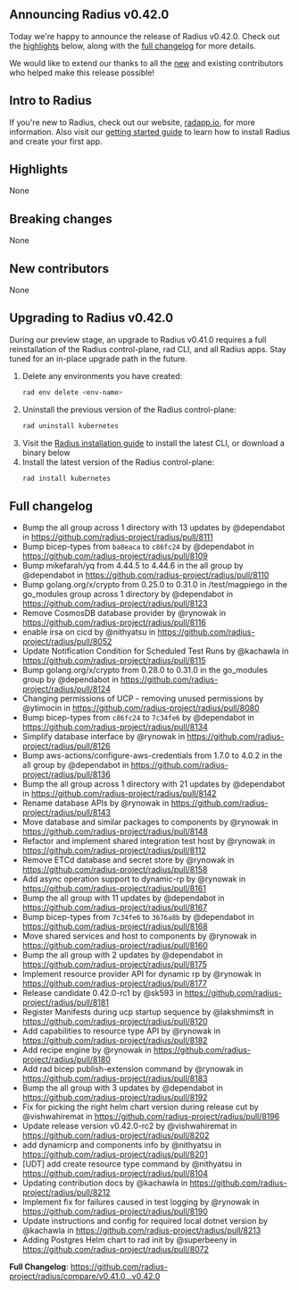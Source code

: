 ## Announcing Radius v0.42.0

Today we're happy to announce the release of Radius v0.42.0. Check out the [highlights](#highlights) below, along with the [full changelog](#full-changelog) for more details.

We would like to extend our thanks to all the [new](#new-contributors) and existing contributors who helped make this release possible!

## Intro to Radius

If you're new to Radius, check out our website, [radapp.io](https://radapp.io), for more information. Also visit our [getting started guide](https://docs.radapp.io/getting-started/) to learn how to install Radius and create your first app.

## Highlights

None

## Breaking changes

None

## New contributors

None

## Upgrading to Radius v0.42.0

During our preview stage, an upgrade to Radius v0.41.0 requires a full reinstallation of the Radius control-plane, rad CLI, and all Radius apps. Stay tuned for an in-place upgrade path in the future.

1. Delete any environments you have created:
   ```bash
   rad env delete <env-name>
   ```
2. Uninstall the previous version of the Radius control-plane:
   ```bash
   rad uninstall kubernetes
   ```
3. Visit the [Radius installation guide](https://docs.radapp.io/getting-started/install/) to install the latest CLI, or download a binary below
4. Install the latest version of the Radius control-plane:
   ```bash
   rad install kubernetes
   ```

## Full changelog

* Bump the all group across 1 directory with 13 updates by @dependabot in https://github.com/radius-project/radius/pull/8111
* Bump bicep-types from `ba8eaca` to `c86fc24` by @dependabot in https://github.com/radius-project/radius/pull/8109
* Bump mikefarah/yq from 4.44.5 to 4.44.6 in the all group by @dependabot in https://github.com/radius-project/radius/pull/8110
* Bump golang.org/x/crypto from 0.25.0 to 0.31.0 in /test/magpiego in the go_modules group across 1 directory by @dependabot in https://github.com/radius-project/radius/pull/8123
* Remove CosmosDB database provider by @rynowak in https://github.com/radius-project/radius/pull/8116
* enable irsa on cicd by @nithyatsu in https://github.com/radius-project/radius/pull/8052
* Update Notification Condition for Scheduled Test Runs by @kachawla in https://github.com/radius-project/radius/pull/8115
* Bump golang.org/x/crypto from 0.28.0 to 0.31.0 in the go_modules group by @dependabot in https://github.com/radius-project/radius/pull/8124
* Changing permissions of UCP - removing unused permissions by @ytimocin in https://github.com/radius-project/radius/pull/8080
* Bump bicep-types from `c86fc24` to `7c34fe6` by @dependabot in https://github.com/radius-project/radius/pull/8134
* Simplify database interface by @rynowak in https://github.com/radius-project/radius/pull/8126
* Bump aws-actions/configure-aws-credentials from 1.7.0 to 4.0.2 in the all group by @dependabot in https://github.com/radius-project/radius/pull/8136
* Bump the all group across 1 directory with 21 updates by @dependabot in https://github.com/radius-project/radius/pull/8142
* Rename database APIs by @rynowak in https://github.com/radius-project/radius/pull/8143
* Move database and similar packages to components by @rynowak in https://github.com/radius-project/radius/pull/8148
* Refactor and implement shared integration test host by @rynowak in https://github.com/radius-project/radius/pull/8112
* Remove ETCd database and secret store by @rynowak in https://github.com/radius-project/radius/pull/8158
* Add async operation support to dynamic-rp by @rynowak in https://github.com/radius-project/radius/pull/8161
* Bump the all group with 11 updates by @dependabot in https://github.com/radius-project/radius/pull/8167
* Bump bicep-types from `7c34fe6` to `3676a8b` by @dependabot in https://github.com/radius-project/radius/pull/8168
* Move shared services and host to components by @rynowak in https://github.com/radius-project/radius/pull/8160
* Bump the all group with 2 updates by @dependabot in https://github.com/radius-project/radius/pull/8175
* Implement resource provider API for dynamic rp by @rynowak in https://github.com/radius-project/radius/pull/8177
* Release candidate 0.42.0-rc1  by @sk593 in https://github.com/radius-project/radius/pull/8181
* Register Manifests during ucp startup sequence by @lakshmimsft in https://github.com/radius-project/radius/pull/8120
* Add capabilities to resource type API by @rynowak in https://github.com/radius-project/radius/pull/8182
* Add recipe engine by @rynowak in https://github.com/radius-project/radius/pull/8180
* Add rad bicep publish-extension command by @rynowak in https://github.com/radius-project/radius/pull/8183
* Bump the all group with 3 updates by @dependabot in https://github.com/radius-project/radius/pull/8192
* Fix for picking the right helm chart version during release cut by @vishwahiremat in https://github.com/radius-project/radius/pull/8196
* Update release version v0.42.0-rc2 by @vishwahiremat in https://github.com/radius-project/radius/pull/8202
* add dynamicrp and components info by @nithyatsu in https://github.com/radius-project/radius/pull/8201
* [UDT] add create resource type command by @nithyatsu in https://github.com/radius-project/radius/pull/8104
* Updating contribution docs by @kachawla in https://github.com/radius-project/radius/pull/8212
* Implement fix for failures caused in test logging by @rynowak in https://github.com/radius-project/radius/pull/8190
* Update instructions and config for required local dotnet version by @kachawla in https://github.com/radius-project/radius/pull/8213
* Adding Postgres Helm chart to rad init by @superbeeny in https://github.com/radius-project/radius/pull/8072


**Full Changelog**: https://github.com/radius-project/radius/compare/v0.41.0...v0.42.0

